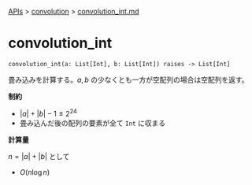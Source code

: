 [APIs](../index.md) > [convolution](./index.md) > [convolution_int.md]()

# convolution_int

```
convolution_int(a: List[Int], b: List[Int]) raises -> List[Int]
```

畳み込みを計算する。$`a, b`$ の少なくとも一方が空配列の場合は空配列を返す。

**制約**

- $`|a| + |b| - 1 \le 2^{24}`$
- 畳み込んだ後の配列の要素が全て `Int` に収まる

**計算量**

$`n = |a| + |b|`$ として

- $`O(n \log n)`$

